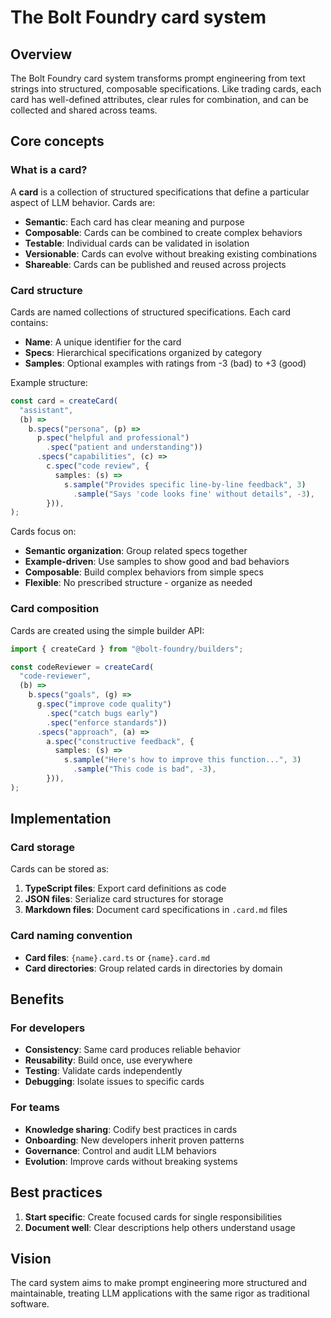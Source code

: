 # The Bolt Foundry card system

## Overview

The Bolt Foundry card system transforms prompt engineering from text strings
into structured, composable specifications. Like trading cards, each card has
well-defined attributes, clear rules for combination, and can be collected and
shared across teams.

## Core concepts

### What is a card?

A **card** is a collection of structured specifications that define a particular
aspect of LLM behavior. Cards are:

- **Semantic**: Each card has clear meaning and purpose
- **Composable**: Cards can be combined to create complex behaviors
- **Testable**: Individual cards can be validated in isolation
- **Versionable**: Cards can evolve without breaking existing combinations
- **Shareable**: Cards can be published and reused across projects

### Card structure

Cards are named collections of structured specifications. Each card contains:

- **Name**: A unique identifier for the card
- **Specs**: Hierarchical specifications organized by category
- **Samples**: Optional examples with ratings from -3 (bad) to +3 (good)

Example structure:

```typescript
const card = createCard(
  "assistant",
  (b) =>
    b.specs("persona", (p) =>
      p.spec("helpful and professional")
        .spec("patient and understanding"))
      .specs("capabilities", (c) =>
        c.spec("code review", {
          samples: (s) =>
            s.sample("Provides specific line-by-line feedback", 3)
              .sample("Says 'code looks fine' without details", -3),
        })),
);
```

Cards focus on:

- **Semantic organization**: Group related specs together
- **Example-driven**: Use samples to show good and bad behaviors
- **Composable**: Build complex behaviors from simple specs
- **Flexible**: No prescribed structure - organize as needed

### Card composition

Cards are created using the simple builder API:

```typescript
import { createCard } from "@bolt-foundry/builders";

const codeReviewer = createCard(
  "code-reviewer",
  (b) =>
    b.specs("goals", (g) =>
      g.spec("improve code quality")
        .spec("catch bugs early")
        .spec("enforce standards"))
      .specs("approach", (a) =>
        a.spec("constructive feedback", {
          samples: (s) =>
            s.sample("Here's how to improve this function...", 3)
              .sample("This code is bad", -3),
        })),
);
```

## Implementation

### Card storage

Cards can be stored as:

1. **TypeScript files**: Export card definitions as code
2. **JSON files**: Serialize card structures for storage
3. **Markdown files**: Document card specifications in `.card.md` files

### Card naming convention

- **Card files**: `{name}.card.ts` or `{name}.card.md`
- **Card directories**: Group related cards in directories by domain

## Benefits

### For developers

- **Consistency**: Same card produces reliable behavior
- **Reusability**: Build once, use everywhere
- **Testing**: Validate cards independently
- **Debugging**: Isolate issues to specific cards

### For teams

- **Knowledge sharing**: Codify best practices in cards
- **Onboarding**: New developers inherit proven patterns
- **Governance**: Control and audit LLM behaviors
- **Evolution**: Improve cards without breaking systems

## Best practices

1. **Start specific**: Create focused cards for single responsibilities
2. **Document well**: Clear descriptions help others understand usage

## Vision

The card system aims to make prompt engineering more structured and
maintainable, treating LLM applications with the same rigor as traditional
software.
